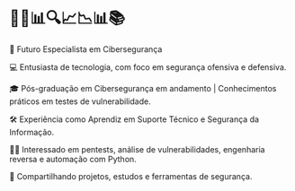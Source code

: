 <h1>👨‍💻📊🔍📈📉📊📚</h1>

🔐 Futuro Especialista em Cibersegurança

💻 Entusiasta de tecnologia, com foco em segurança ofensiva e defensiva.

🎓 Pós-graduação em Cibersegurança em andamento | Conhecimentos práticos em testes de vulnerabilidade.

🛠️ Experiência como Aprendiz em Suporte Técnico e Segurança da Informação.

🕵️‍♂️ Interessado em pentests, análise de vulnerabilidades, engenharia reversa e automação com Python.

📂 Compartilhando projetos, estudos e ferramentas de segurança.

